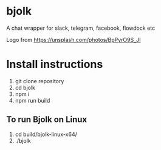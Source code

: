 # bjolk

A chat wrapper for slack, telegram, facebook, flowdock etc

Logo from https://unsplash.com/photos/BpPyrO9S_JI

# Install instructions

1. git clone repository
2. cd bjolk
3. npm i
4. npm run build

## To run Bjolk on Linux

1. cd build/bjolk-linux-x64/
2. ./bjolk